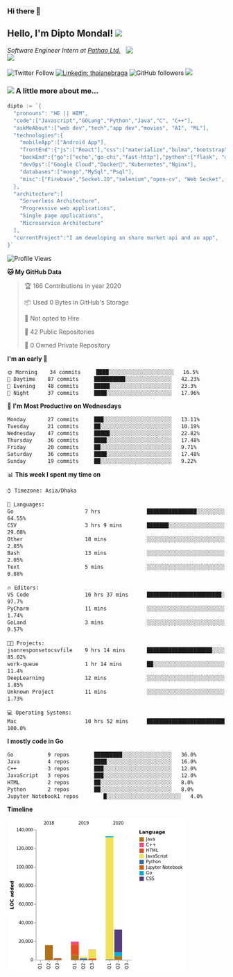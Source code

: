 ### Hi there 👋

<!--
**diptomondal007/diptomondal007** is a ✨ _special_ ✨ repository because its `README.md` (this file) appears on your GitHub profile.

Here are some ideas to get you started:

- 🔭 I’m currently working on ...
- 🌱 I’m currently learning ...
- 👯 I’m looking to collaborate on ...
- 🤔 I’m looking for help with ...
- 💬 Ask me about ...
- 📫 How to reach me: ...
- 😄 Pronouns: ...
- ⚡ Fun fact: ...
-->

<h2>Hello, I'm Dipto Mondal! <img src="https://media.giphy.com/media/12oufCB0MyZ1Go/giphy.gif" width="50"></h2>
<img align='right' src="https://media.giphy.com/media/M9gbBd9nbDrOTu1Mqx/giphy.gif" width="230">
<p><em>Software Engineer Intern at <a href="https://pathao.com/?lang=en">Pathao Ltd.</a><img src="https://media.giphy.com/media/WUlplcMpOCEmTGBtBW/giphy.gif" width="30"> 
</em></p>

![Twitter Follow](https://img.shields.io/twitter/follow/Dipto_Mondal007?label=Follow)
[![Linkedin: thaianebraga](https://img.shields.io/badge/-dipto-blue?style=flat-square&logo=Linkedin&logoColor=white&link=https://www.linkedin.com/in/dipto-mondal-807003181/)](https://www.linkedin.com/in/dipto-mondal-807003181/)
![GitHub followers](https://img.shields.io/github/followers/diptomondal007?label=Follow&style=social)
![](https://visitor-badge.glitch.me/badge?page_id=https://github.com/diptomondal007)

### <img src="https://media.giphy.com/media/VgCDAzcKvsR6OM0uWg/giphy.gif" width="50"> A little more about me...  

```go
dipto := `{
  "pronouns": "HE || HIM",
  "code":["Javascript","GOLang","Python","Java","C", "C++"],
  "askMeAbout":["web dev","tech","app dev","movies", "AI", "ML"],
  "technologies":{
    "mobileApp":["Android App"],
    "frontEnd":{"js":["React"],"css":["materialize","bulma","bootstrap"]},
    "backEnd":{"go":["echo","go-chi","fast-http"],"python":["flask", "django"]},
    "devOps":["Google Cloud","Docker🐳","Kubernetes","Nginx"],
    "databases":["mongo","MySql","Psql"],
    "misc":["Firebase","Socket.IO","selenium","open-cv", "Web Socket", "WebRtc]
  },
  "architecture":[
    "Serverless Architecture",
    "Progressive web applications",
    "Single page applications",
    "Microservice Architecture"
  ],
  "currentProject":"I am developing an share market api and an app",
}`
```

<!--START_SECTION:waka-->
![Profile Views](http://img.shields.io/badge/Profile%20Views-105-blue)

**🐱 My GitHub Data** 

> 🏆 166 Contributions in year 2020
 > 
> 📦 Used 0 Bytes in GitHub's Storage 
 > 
> 🚫 Not opted to Hire
 > 
> 📜 42 Public Repositories 
 > 
> 🔑 0 Owned Private Repository 
 > 
**I'm an early 🐤** 

```text
🌞 Morning    34 commits     ████░░░░░░░░░░░░░░░░░░░░░   16.5% 
🌆 Daytime    87 commits     ██████████░░░░░░░░░░░░░░░   42.23% 
🌃 Evening    48 commits     █████░░░░░░░░░░░░░░░░░░░░   23.3% 
🌙 Night      37 commits     ████░░░░░░░░░░░░░░░░░░░░░   17.96%

```
📅 **I'm Most Productive on Wednesdays** 

```text
Monday       27 commits     ███░░░░░░░░░░░░░░░░░░░░░░   13.11% 
Tuesday      21 commits     ██░░░░░░░░░░░░░░░░░░░░░░░   10.19% 
Wednesday    47 commits     █████░░░░░░░░░░░░░░░░░░░░   22.82% 
Thursday     36 commits     ████░░░░░░░░░░░░░░░░░░░░░   17.48% 
Friday       20 commits     ██░░░░░░░░░░░░░░░░░░░░░░░   9.71% 
Saturday     36 commits     ████░░░░░░░░░░░░░░░░░░░░░   17.48% 
Sunday       19 commits     ██░░░░░░░░░░░░░░░░░░░░░░░   9.22%

```


📊 **This week I spent my time on** 

```text
⌚︎ Timezone: Asia/Dhaka

💬 Languages: 
Go                       7 hrs               ████████████████░░░░░░░░░   64.55% 
CSV                      3 hrs 9 mins        ███████░░░░░░░░░░░░░░░░░░   29.08% 
Other                    18 mins             ░░░░░░░░░░░░░░░░░░░░░░░░░   2.85% 
Bash                     13 mins             ░░░░░░░░░░░░░░░░░░░░░░░░░   2.05% 
Text                     5 mins              ░░░░░░░░░░░░░░░░░░░░░░░░░   0.88%

🔥 Editors: 
VS Code                  10 hrs 37 mins      ████████████████████████░   97.7% 
PyCharm                  11 mins             ░░░░░░░░░░░░░░░░░░░░░░░░░   1.74% 
GoLand                   3 mins              ░░░░░░░░░░░░░░░░░░░░░░░░░   0.57%

🐱‍💻 Projects: 
jsonresponsetocsvfile    9 hrs 14 mins       █████████████████████░░░░   85.02% 
work-queue               1 hr 14 mins        ██░░░░░░░░░░░░░░░░░░░░░░░   11.4% 
DeepLearning             12 mins             ░░░░░░░░░░░░░░░░░░░░░░░░░   1.85% 
Unknown Project          11 mins             ░░░░░░░░░░░░░░░░░░░░░░░░░   1.73%

💻 Operating Systems: 
Mac                      10 hrs 52 mins      █████████████████████████   100.0%

```

**I mostly code in Go** 

```text
Go           9 repos        █████████░░░░░░░░░░░░░░░░   36.0% 
Java         4 repos        ████░░░░░░░░░░░░░░░░░░░░░   16.0% 
C++          3 repos        ███░░░░░░░░░░░░░░░░░░░░░░   12.0% 
JavaScript   3 repos        ███░░░░░░░░░░░░░░░░░░░░░░   12.0% 
HTML         2 repos        ██░░░░░░░░░░░░░░░░░░░░░░░   8.0% 
Python       2 repos        ██░░░░░░░░░░░░░░░░░░░░░░░   8.0% 
Jupyter Notebook1 repos        █░░░░░░░░░░░░░░░░░░░░░░░░   4.0%

```


**Timeline**

![Chart not found](https://github.com/diptomondal007/diptomondal007/blob/master/charts/bar_graph.png) 


<!--END_SECTION:waka-->
